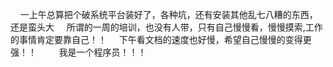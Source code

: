 &nbsp;&nbsp;&nbsp;&nbsp;一上午总算把个破系统平台装好了，各种坑，还有安装其他乱七八糟的东西，还是蛮头大
&nbsp;&nbsp;&nbsp;&nbsp;所谓的一周的培训，也没有人带，只有自己慢慢看，慢慢摸索,工作的事情肯定要靠自己！！
&nbsp;&nbsp;&nbsp;&nbsp;下午看文档的速度也好慢，希望自己慢慢的变得更强！！
&nbsp;&nbsp;&nbsp;&nbsp;&nbsp;&nbsp;&nbsp;&nbsp;我是一个程序员！！！
